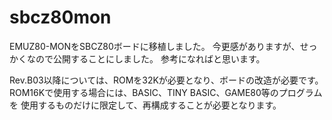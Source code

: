 # sbcz80mon
EMUZ80-MONをSBCZ80ボードに移植しました。
今更感がありますが、せっかくなので公開することにしました。
参考になればと思います。

Rev.B03以降については、ROMを32Kが必要となり、ボードの改造が必要です。
ROM16Kで使用する場合には、BASIC、TINY BASIC、GAME80等のプログラムを
使用するものだけに限定して、再構成することが必要となります。

